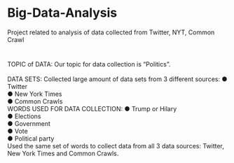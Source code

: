 # Big-Data-Analysis
Project related to analysis of data collected from Twitter, NYT, Common Crawl
#
TOPIC of DATA:
Our topic for data collection is “Politics”. <br/>
<br/>
DATA SETS:
        Collected large amount of data sets from 3 different sources:
        ● Twitter<br/>
        ● New York Times<br/>
        ● Common Crawls <br/>
        WORDS USED FOR DATA COLLECTION:
        ● Trump or Hilary <br/>
        ● Elections <br/>
        ● Government <br/>
        ● Vote <br/>
        ● Political party <br/>
        Used the same set of words to collect data from all 3 data sources: Twitter, New York Times 
        and Common Crawls.
